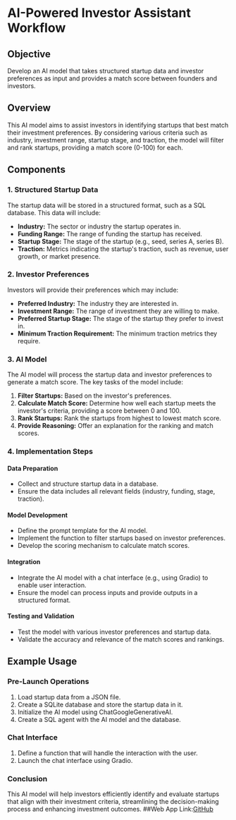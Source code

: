 # AI-Powered Investor Assistant Workflow

## Objective
Develop an AI model that takes structured startup data and investor preferences as input and provides a match score between founders and investors.

## Overview
This AI model aims to assist investors in identifying startups that best match their investment preferences. By considering various criteria such as industry, investment range, startup stage, and traction, the model will filter and rank startups, providing a match score (0-100) for each.

## Components

### 1. Structured Startup Data
The startup data will be stored in a structured format, such as a SQL database. This data will include:
- **Industry:** The sector or industry the startup operates in.
- **Funding Range:** The range of funding the startup has received.
- **Startup Stage:** The stage of the startup (e.g., seed, series A, series B).
- **Traction:** Metrics indicating the startup's traction, such as revenue, user growth, or market presence.

### 2. Investor Preferences
Investors will provide their preferences which may include:
- **Preferred Industry:** The industry they are interested in.
- **Investment Range:** The range of investment they are willing to make.
- **Preferred Startup Stage:** The stage of the startup they prefer to invest in.
- **Minimum Traction Requirement:** The minimum traction metrics they require.

### 3. AI Model
The AI model will process the startup data and investor preferences to generate a match score. The key tasks of the model include:
1. **Filter Startups:** Based on the investor's preferences.
2. **Calculate Match Score:** Determine how well each startup meets the investor's criteria, providing a score between 0 and 100.
3. **Rank Startups:** Rank the startups from highest to lowest match score.
4. **Provide Reasoning:** Offer an explanation for the ranking and match scores.

### 4. Implementation Steps

#### Data Preparation
- Collect and structure startup data in a database.
- Ensure the data includes all relevant fields (industry, funding, stage, traction).

#### Model Development
- Define the prompt template for the AI model.
- Implement the function to filter startups based on investor preferences.
- Develop the scoring mechanism to calculate match scores.

#### Integration
- Integrate the AI model with a chat interface (e.g., using Gradio) to enable user interaction.
- Ensure the model can process inputs and provide outputs in a structured format.

#### Testing and Validation
- Test the model with various investor preferences and startup data.
- Validate the accuracy and relevance of the match scores and rankings.

## Example Usage

### Pre-Launch Operations
1. Load startup data from a JSON file.
2. Create a SQLite database and store the startup data in it.
3. Initialize the AI model using ChatGoogleGenerativeAI.
4. Create a SQL agent with the AI model and the database.

### Chat Interface
1. Define a function that will handle the interaction with the user.
2. Launch the chat interface using Gradio.

### Conclusion
This AI model will help investors efficiently identify and evaluate startups that align with their investment criteria, streamlining the decision-making process and enhancing investment outcomes.
##Web App Link:[GitHub](https://huggingface.co/spaces/shahir123/vertext_1)
